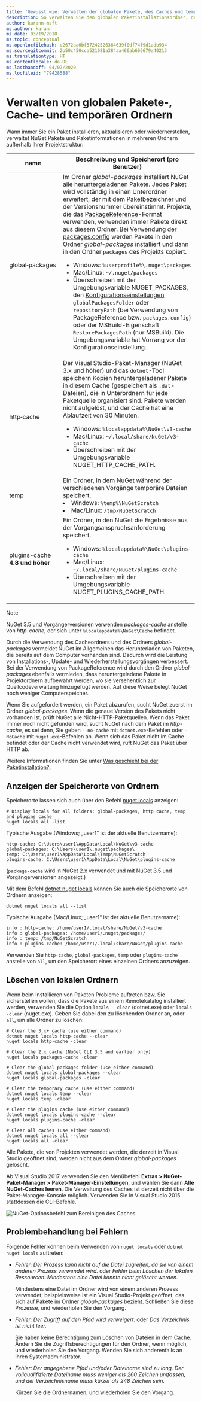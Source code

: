 ```yaml
---
title: 'Gewusst wie: Verwalten der globalen Pakete, des Caches und temporärer Ordner in NuGet'
description: So verwalten Sie den globalen Paketinstallationsordner, den Paketcache und die auf einem Computer vorhandenen temporären Ordner, die bei der Installation, Wiederherstellung und Aktualisierung von Paketen verwendet werden.
author: karann-msft
ms.author: karann
ms.date: 03/19/2018
ms.topic: conceptual
ms.openlocfilehash: e2672aa0bf57242526364639f0df74f9d1adb934
ms.sourcegitcommit: 2b50c450cca521681a384aa466ab666679a40213
ms.translationtype: HT
ms.contentlocale: de-DE
ms.lasthandoff: 04/07/2020
ms.locfileid: "79428588"
---
```

# <a name="managing-the-global-packages-cache-and-temp-folders"></a>Verwalten von globalen Pakete-, Cache- und temporären Ordnern

Wann immer Sie ein Paket installieren, aktualisieren oder wiederherstellen, verwaltet NuGet Pakete und Paketinformationen in mehreren Ordnern außerhalb Ihrer Projektstruktur:

| name | Beschreibung und Speicherort (pro Benutzer)|
| --- | --- |
| global&#8209;packages | Im Ordner *global-packages* installiert NuGet alle heruntergeladenen Pakete. Jedes Paket wird vollständig in einen Unterordner erweitert, der mit dem Paketbezeichner und der Versionsnummer übereinstimmt. Projekte, die das [PackageReference](package-references-in-project-files.md)-Format verwenden, verwenden immer Pakete direkt aus diesem Ordner. Bei Verwendung der [packages.config](../reference/packages-config.md) werden Pakete in den Ordner *global-packages* installiert und dann in den Ordner `packages` des Projekts kopiert.<br/><ul><li>Windows: `%userprofile%\.nuget\packages`</li><li>Mac/Linux: `~/.nuget/packages`</li><li>Überschreiben mit der Umgebungsvariable NUGET_PACKAGES, den [Konfigurationseinstellungen](../reference/nuget-config-file.md#config-section) `globalPackagesFolder` oder `repositoryPath` (bei Verwendung von PackageReference bzw. `packages.config`) oder der MSBuild-Eigenschaft `RestorePackagesPath` (nur MSBuild). Die Umgebungsvariable hat Vorrang vor der Konfigurationseinstellung.</li></ul> |
| http&#8209;cache | Der Visual Studio-Paket-Manager (NuGet 3.x und höher) und das `dotnet`-Tool speichern Kopien heruntergeladener Pakete in diesem Cache (gespeichert als `.dat`-Dateien), die in Unterordnern für jede Paketquelle organisiert sind. Pakete werden nicht aufgelöst, und der Cache hat eine Ablaufzeit von 30 Minuten.<br/><ul><li>Windows: `%localappdata%\NuGet\v3-cache`</li><li>Mac/Linux: `~/.local/share/NuGet/v3-cache`</li><li>Überschreiben mit der Umgebungsvariable NUGET_HTTP_CACHE_PATH.</li></ul> |
| temp | Ein Ordner, in dem NuGet während der verschiedenen Vorgänge temporäre Dateien speichert.<br/><li>Windows: `%temp%\NuGetScratch`</li><li>Mac/Linux: `/tmp/NuGetScratch`</li></ul> |
| plugins-cache **4.8 und höher** | Ein Ordner, in den NuGet die Ergebnisse aus der Vorgangsanspruchsanforderung speichert.<br/><ul><li>Windows: `%localappdata%\NuGet\plugins-cache`</li><li>Mac/Linux: `~/.local/share/NuGet/plugins-cache`</li><li>Überschreiben mit der Umgebungsvariable NUGET_PLUGINS_CACHE_PATH.</li></ul> |

> [!Note]
> NuGet 3.5 und Vorgängerversionen verwenden *packages-cache* anstelle von *http-cache*, der sich unter `%localappdata%\NuGet\Cache` befindet.

Durch die Verwendung des Cacheordners und des Ordners *global-packages* vermeidet NuGet im Allgemeinen das Herunterladen von Paketen, die bereits auf dem Computer vorhanden sind. Dadurch wird die Leistung von Installations-, Update- und Wiederherstellungsvorgängen verbessert. Bei der Verwendung von PackageReference wird durch den Ordner *global-packages* ebenfalls vermieden, dass heruntergeladene Pakete in Projektordnern aufbewahrt werden, wo sie versehentlich zur Quellcodeverwaltung hinzugefügt werden. Auf diese Weise belegt NuGet noch weniger Computerspeicher.

Wenn Sie aufgefordert werden, ein Paket abzurufen, sucht NuGet zuerst im Ordner *global-packages*. Wenn die genaue Version des Pakets nicht vorhanden ist, prüft NuGet alle Nicht-HTTP-Paketquellen. Wenn das Paket immer noch nicht gefunden wird, sucht NuGet nach dem Paket im *http-cache*, es sei denn, Sie geben `--no-cache` mit `dotnet.exe`-Befehlen oder `-NoCache` mit `nuget.exe`-Befehlen an. Wenn sich das Paket nicht im Cache befindet oder der Cache nicht verwendet wird, ruft NuGet das Paket über HTTP ab.

Weitere Informationen finden Sie unter [Was geschieht bei der Paketinstallation?](../concepts/package-installation-process.md).

## <a name="viewing-folder-locations"></a>Anzeigen der Speicherorte von Ordnern

Speicherorte lassen sich auch über den Befehl [nuget locals](../reference/cli-reference/cli-ref-locals.md) anzeigen:

```cli
# Display locals for all folders: global-packages, http cache, temp and plugins cache
nuget locals all -list
```

Typische Ausgabe (Windows; „user1“ ist der aktuelle Benutzername):

```output
http-cache: C:\Users\user1\AppData\Local\NuGet\v3-cache
global-packages: C:\Users\user1\.nuget\packages\
temp: C:\Users\user1\AppData\Local\Temp\NuGetScratch
plugins-cache: C:\Users\user1\AppData\Local\NuGet\plugins-cache
```

(`package-cache` wird in NuGet 2.x verwendet und mit NuGet 3.5 und Vorgängerversionen angezeigt.)

Mit dem Befehl [dotnet nuget locals](/dotnet/core/tools/dotnet-nuget-locals) können Sie auch die Speicherorte von Ordnern anzeigen:

```dotnetcli
dotnet nuget locals all --list
```

Typische Ausgabe (Mac/Linux; „user1“ ist der aktuelle Benutzername):

```output
info : http-cache: /home/user1/.local/share/NuGet/v3-cache
info : global-packages: /home/user1/.nuget/packages/
info : temp: /tmp/NuGetScratch
info : plugins-cache: /home/user1/.local/share/NuGet/plugins-cache
```

Verwenden Sie `http-cache`, `global-packages`, `temp` oder `plugins-cache` anstelle von `all`, um den Speicherort eines einzelnen Ordners anzuzeigen.

## <a name="clearing-local-folders"></a>Löschen von lokalen Ordnern

Wenn beim Installieren von Paketen Probleme auftreten bzw. Sie sicherstellen wollen, dass die Pakete aus einem Remotekatalog installiert werden, verwenden Sie die Option `locals --clear` (dotnet.exe) oder `locals -clear` (nuget.exe). Geben Sie dabei den zu löschenden Ordner an, oder `all`, um alle Ordner zu löschen:

```cli
# Clear the 3.x+ cache (use either command)
dotnet nuget locals http-cache --clear
nuget locals http-cache -clear

# Clear the 2.x cache (NuGet CLI 3.5 and earlier only)
nuget locals packages-cache -clear

# Clear the global packages folder (use either command)
dotnet nuget locals global-packages --clear
nuget locals global-packages -clear

# Clear the temporary cache (use either command)
dotnet nuget locals temp --clear
nuget locals temp -clear

# Clear the plugins cache (use either command)
dotnet nuget locals plugins-cache --clear
nuget locals plugins-cache -clear

# Clear all caches (use either command)
dotnet nuget locals all --clear
nuget locals all -clear
```

Alle Pakete, die von Projekten verwendet werden, die derzeit in Visual Studio geöffnet sind, werden nicht aus dem Ordner *global-packages* gelöscht.

Ab Visual Studio 2017 verwenden Sie den Menübefehl **Extras > NuGet-Paket-Manager > Paket-Manager-Einstellungen**, und wählen Sie dann **Alle NuGet-Caches leeren**. Die Verwaltung des Caches ist derzeit nicht über die Paket-Manager-Konsole möglich. Verwenden Sie in Visual Studio 2015 stattdessen die CLI-Befehle.

![NuGet-Optionsbefehl zum Bereinigen des Caches](media/options-clear-caches.png)

## <a name="troubleshooting-errors"></a>Problembehandlung bei Fehlern

Folgende Fehler können beim Verwenden von `nuget locals` oder `dotnet nuget locals` auftreten:

- *Fehler: Der Prozess kann nicht auf die Datei <package> zugreifen, da sie von einem anderen Prozess verwendet wird.* oder *Fehler beim Löschen der lokalen Ressourcen: Mindestens eine Datei konnte nicht gelöscht werden.*

    Mindestens eine Datei im Ordner wird von einem anderen Prozess verwendet; beispielsweise ist ein Visual Studio-Projekt geöffnet, das sich auf Pakete im Ordner *global-packages* bezieht. Schließen Sie diese Prozesse, und wiederholen Sie den Vorgang.

- *Fehler: Der Zugriff auf den Pfad <path> wird verweigert.* oder *Das Verzeichnis ist nicht leer.*

    Sie haben keine Berechtigung zum Löschen von Dateien in dem Cache. Ändern Sie die Zugriffsberechtigungen für den Ordner, wenn möglich, und wiederholen Sie den Vorgang. Wenden Sie sich anderenfalls an Ihren Systemadministrator.

- *Fehler: Der angegebene Pfad und/oder Dateiname sind zu lang. Der vollqualifizierte Dateiname muss weniger als 260 Zeichen umfassen, und der Verzeichnisname muss kürzer als 248 Zeichen sein.*

    Kürzen Sie die Ordnernamen, und wiederholen Sie den Vorgang.
